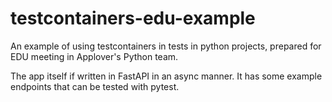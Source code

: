 # testcontainers-edu-example

An example of using testcontainers in tests in python projects, prepared for EDU meeting in Applover's Python team.

The app itself if written in FastAPI in an async manner. It has some example endpoints
that can be tested with pytest.